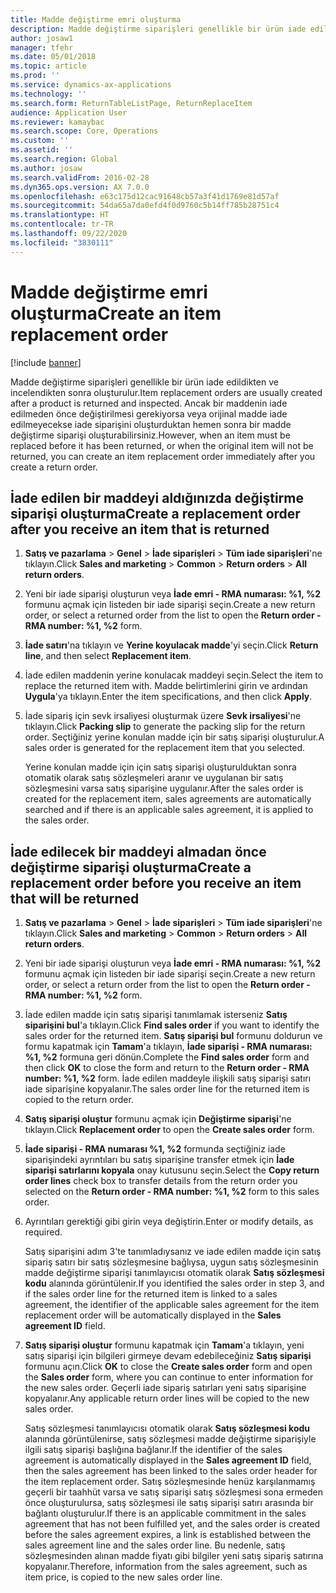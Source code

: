 ```yaml
---
title: Madde değiştirme emri oluşturma
description: Madde değiştirme siparişleri genellikle bir ürün iade edildikten ve incelendikten sonra oluşturulur.
author: josaw1
manager: tfehr
ms.date: 05/01/2018
ms.topic: article
ms.prod: ''
ms.service: dynamics-ax-applications
ms.technology: ''
ms.search.form: ReturnTableListPage, ReturnReplaceItem
audience: Application User
ms.reviewer: kamaybac
ms.search.scope: Core, Operations
ms.custom: ''
ms.assetid: ''
ms.search.region: Global
ms.author: josaw
ms.search.validFrom: 2016-02-28
ms.dyn365.ops.version: AX 7.0.0
ms.openlocfilehash: e63c175d12cac91648cb57a3f41d1769e81d57af
ms.sourcegitcommit: 54da65a7da0efd4f0d9760c5b14ff785b28751c4
ms.translationtype: HT
ms.contentlocale: tr-TR
ms.lasthandoff: 09/22/2020
ms.locfileid: "3830111"
---
```

# <a name="create-an-item-replacement-order"></a><span data-ttu-id="144fd-103">Madde değiştirme emri oluşturma</span><span class="sxs-lookup"><span data-stu-id="144fd-103">Create an item replacement order</span></span> 

[!include [banner](../includes/banner.md)]


<span data-ttu-id="144fd-104">Madde değiştirme siparişleri genellikle bir ürün iade edildikten ve incelendikten sonra oluşturulur.</span><span class="sxs-lookup"><span data-stu-id="144fd-104">Item replacement orders are usually created after a product is returned and inspected.</span></span> <span data-ttu-id="144fd-105">Ancak bir maddenin iade edilmeden önce değiştirilmesi gerekiyorsa veya orijinal madde iade edilmeyecekse iade siparişini oluşturduktan hemen sonra bir madde değiştirme siparişi oluşturabilirsiniz.</span><span class="sxs-lookup"><span data-stu-id="144fd-105">However, when an item must be replaced before it has been returned, or when the original item will not be returned, you can create an item replacement order immediately after you create a return order.</span></span>

## <a name="create-a-replacement-order-after-you-receive-an-item-that-is-returned"></a><span data-ttu-id="144fd-106">İade edilen bir maddeyi aldığınızda değiştirme siparişi oluşturma</span><span class="sxs-lookup"><span data-stu-id="144fd-106">Create a replacement order after you receive an item that is returned</span></span>

1.  <span data-ttu-id="144fd-107">**Satış ve pazarlama** \> **Genel** \> **İade siparişleri** \> **Tüm iade siparişleri**'ne tıklayın.</span><span class="sxs-lookup"><span data-stu-id="144fd-107">Click **Sales and marketing** \> **Common** \> **Return orders** \> **All return orders**.</span></span>

2.  <span data-ttu-id="144fd-108">Yeni bir iade siparişi oluşturun veya **İade emri - RMA numarası: %1, %2** formunu açmak için listeden bir iade siparişi seçin.</span><span class="sxs-lookup"><span data-stu-id="144fd-108">Create a new return order, or select a returned order from the list to open the **Return order - RMA number: %1, %2** form.</span></span>

3.  <span data-ttu-id="144fd-109">**İade satırı**'na tıklayın ve **Yerine koyulacak madde**'yi seçin.</span><span class="sxs-lookup"><span data-stu-id="144fd-109">Click **Return line**, and then select **Replacement item**.</span></span>

4.  <span data-ttu-id="144fd-110">İade edilen maddenin yerine konulacak maddeyi seçin.</span><span class="sxs-lookup"><span data-stu-id="144fd-110">Select the item to replace the returned item with.</span></span> <span data-ttu-id="144fd-111">Madde belirtimlerini girin ve ardından **Uygula**'ya tıklayın.</span><span class="sxs-lookup"><span data-stu-id="144fd-111">Enter the item specifications, and then click **Apply**.</span></span>

5.  <span data-ttu-id="144fd-112">İade sipariş için sevk irsaliyesi oluşturmak üzere **Sevk irsaliyesi**'ne tıklayın.</span><span class="sxs-lookup"><span data-stu-id="144fd-112">Click **Packing slip** to generate the packing slip for the return order.</span></span> <span data-ttu-id="144fd-113">Seçtiğiniz yerine konulan madde için bir satış siparişi oluşturulur.</span><span class="sxs-lookup"><span data-stu-id="144fd-113">A sales order is generated for the replacement item that you selected.</span></span>
    
    <span data-ttu-id="144fd-114">Yerine konulan madde için için satış siparişi oluşturulduktan sonra otomatik olarak satış sözleşmeleri aranır ve uygulanan bir satış sözleşmesini varsa satış siparişine uygulanır.</span><span class="sxs-lookup"><span data-stu-id="144fd-114">After the sales order is created for the replacement item, sales agreements are automatically searched and if there is an applicable sales agreement, it is applied to the sales order.</span></span>

## <a name="create-a-replacement-order-before-you-receive-an-item-that-will-be-returned"></a><span data-ttu-id="144fd-115">İade edilecek bir maddeyi almadan önce değiştirme siparişi oluşturma</span><span class="sxs-lookup"><span data-stu-id="144fd-115">Create a replacement order before you receive an item that will be returned</span></span>

1.  <span data-ttu-id="144fd-116">**Satış ve pazarlama** \> **Genel** \> **İade siparişleri** \> **Tüm iade siparişleri**'ne tıklayın.</span><span class="sxs-lookup"><span data-stu-id="144fd-116">Click **Sales and marketing** \> **Common** \> **Return orders** \> **All return orders**.</span></span>

2.  <span data-ttu-id="144fd-117">Yeni bir iade siparişi oluşturun veya **İade emri - RMA numarası: %1, %2** formunu açmak için listeden bir iade siparişi seçin.</span><span class="sxs-lookup"><span data-stu-id="144fd-117">Create a new return order, or select a return order from the list to open the **Return order - RMA number: %1, %2** form.</span></span>

3.  <span data-ttu-id="144fd-118">İade edilen madde için satış siparişi tanımlamak isterseniz **Satış siparişini bul**'a tıklayın.</span><span class="sxs-lookup"><span data-stu-id="144fd-118">Click **Find sales order** if you want to identify the sales order for the returned item.</span></span> <span data-ttu-id="144fd-119">**Satış siparişi bul** formunu doldurun ve formu kapatmak için **Tamam**'a tıklayın, **İade siparişi - RMA numarası: %1, %2** formuna geri dönün.</span><span class="sxs-lookup"><span data-stu-id="144fd-119">Complete the **Find sales order** form and then click **OK** to close the form and return to the **Return order - RMA number: %1, %2** form.</span></span> <span data-ttu-id="144fd-120">İade edilen maddeyle ilişkili satış siparişi satırı iade siparişine kopyalanır.</span><span class="sxs-lookup"><span data-stu-id="144fd-120">The sales order line for the returned item is copied to the return order.</span></span>

4.  <span data-ttu-id="144fd-121">**Satış siparişi oluştur** formunu açmak için **Değiştirme siparişi**'ne tıklayın.</span><span class="sxs-lookup"><span data-stu-id="144fd-121">Click **Replacement order** to open the **Create sales order** form.</span></span>

5.  <span data-ttu-id="144fd-122">**İade siparişi - RMA numarası %1, %2** formunda seçtiğiniz iade siparişindeki ayrıntıları bu satış siparişine transfer etmek için **İade siparişi satırlarını kopyala** onay kutusunu seçin.</span><span class="sxs-lookup"><span data-stu-id="144fd-122">Select the **Copy return order lines** check box to transfer details from the return order you selected on the **Return order - RMA number: %1, %2** form to this sales order.</span></span>

6.  <span data-ttu-id="144fd-123">Ayrıntıları gerektiği gibi girin veya değiştirin.</span><span class="sxs-lookup"><span data-stu-id="144fd-123">Enter or modify details, as required.</span></span>
    
    <span data-ttu-id="144fd-124">Satış siparişini adım 3'te tanımladıysanız ve iade edilen madde için satış sipariş satırı bir satış sözleşmesine bağlıysa, uygun satış sözleşmesinin madde değiştirme siparişi tanımlayıcısı otomatik olarak **Satış sözleşmesi kodu** alanında görüntülenir.</span><span class="sxs-lookup"><span data-stu-id="144fd-124">If you identified the sales order in step 3, and if the sales order line for the returned item is linked to a sales agreement, the identifier of the applicable sales agreement for the item replacement order will be automatically displayed in the **Sales agreement ID** field.</span></span>

7.  <span data-ttu-id="144fd-125">**Satış siparişi oluştur** formunu kapatmak için **Tamam**'a tıklayın, yeni satış siparişi için bilgileri girmeye devam edebileceğiniz **Satış siparişi** formunu açın.</span><span class="sxs-lookup"><span data-stu-id="144fd-125">Click **OK** to close the **Create sales order** form and open the **Sales order** form, where you can continue to enter information for the new sales order.</span></span> <span data-ttu-id="144fd-126">Geçerli iade sipariş satırları yeni satış siparişine kopyalanır.</span><span class="sxs-lookup"><span data-stu-id="144fd-126">Any applicable return order lines will be copied to the new sales order.</span></span> 
    
    <span data-ttu-id="144fd-127">Satış sözleşmesi tanımlayıcısı otomatik olarak **Satış sözleşmesi kodu** alanında görüntülenirse, satış sözleşmesi madde değiştirme siparişiyle ilgili satış siparişi başlığına bağlanır.</span><span class="sxs-lookup"><span data-stu-id="144fd-127">If the identifier of the sales agreement is automatically displayed in the **Sales agreement ID** field, then the sales agreement has been linked to the sales order header for the item replacement order.</span></span> <span data-ttu-id="144fd-128">Satış sözleşmesinde henüz karşılanmamış geçerli bir taahhüt varsa ve satış siparişi satış sözleşmesi sona ermeden önce oluşturulursa, satış sözleşmesi ile satış siparişi satırı arasında bir bağlantı oluşturulur.</span><span class="sxs-lookup"><span data-stu-id="144fd-128">If there is an applicable commitment in the sales agreement that has not been fulfilled yet, and the sales order is created before the sales agreement expires, a link is established between the sales agreement line and the sales order line.</span></span> <span data-ttu-id="144fd-129">Bu nedenle, satış sözleşmesinden alınan madde fiyatı gibi bilgiler yeni satış sipariş satırına kopyalanır.</span><span class="sxs-lookup"><span data-stu-id="144fd-129">Therefore, information from the sales agreement, such as item price, is copied to the new sales order line.</span></span> 
  


